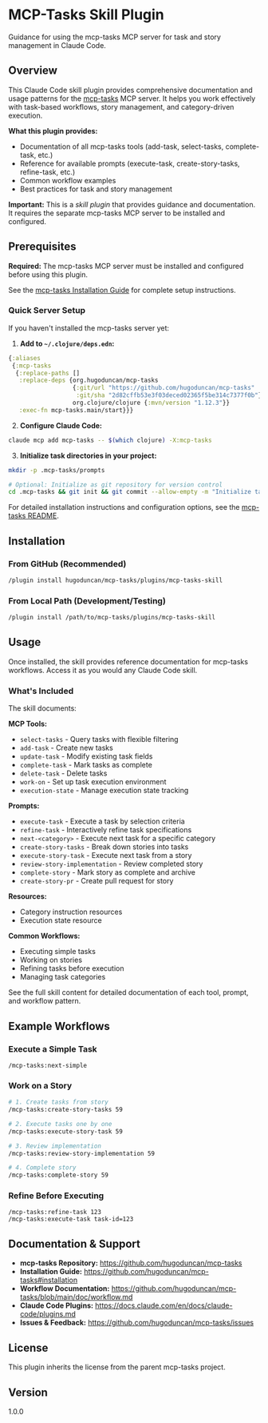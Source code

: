 # MCP-Tasks Skill Plugin

Guidance for using the mcp-tasks MCP server for task and story management in Claude Code.

## Overview

This Claude Code skill plugin provides comprehensive documentation and usage patterns for the [mcp-tasks](https://github.com/hugoduncan/mcp-tasks) MCP server. It helps you work effectively with task-based workflows, story management, and category-driven execution.

**What this plugin provides:**
- Documentation of all mcp-tasks tools (add-task, select-tasks, complete-task, etc.)
- Reference for available prompts (execute-task, create-story-tasks, refine-task, etc.)
- Common workflow examples
- Best practices for task and story management

**Important:** This is a *skill plugin* that provides guidance and documentation. It requires the separate mcp-tasks MCP server to be installed and configured.

## Prerequisites

**Required:** The mcp-tasks MCP server must be installed and configured before using this plugin.

See the [mcp-tasks Installation Guide](https://github.com/hugoduncan/mcp-tasks#installation) for complete setup instructions.

### Quick Server Setup

If you haven't installed the mcp-tasks server yet:

1. **Add to `~/.clojure/deps.edn`:**

```clojure
{:aliases
 {:mcp-tasks
  {:replace-paths []
   :replace-deps {org.hugoduncan/mcp-tasks
                  {:git/url "https://github.com/hugoduncan/mcp-tasks"
                   :git/sha "2d82cffb53e3f03deced02365f5be314c7377f0b"}
                  org.clojure/clojure {:mvn/version "1.12.3"}}
   :exec-fn mcp-tasks.main/start}}}
```

2. **Configure Claude Code:**

```bash
claude mcp add mcp-tasks -- $(which clojure) -X:mcp-tasks
```

3. **Initialize task directories in your project:**

```bash
mkdir -p .mcp-tasks/prompts

# Optional: Initialize as git repository for version control
cd .mcp-tasks && git init && git commit --allow-empty -m "Initialize task tracking" && cd ..
```

For detailed installation instructions and configuration options, see the [mcp-tasks README](https://github.com/hugoduncan/mcp-tasks).

## Installation

### From GitHub (Recommended)

```bash
/plugin install hugoduncan/mcp-tasks/plugins/mcp-tasks-skill
```

### From Local Path (Development/Testing)

```bash
/plugin install /path/to/mcp-tasks/plugins/mcp-tasks-skill
```

## Usage

Once installed, the skill provides reference documentation for mcp-tasks workflows. Access it as you would any Claude Code skill.

### What's Included

The skill documents:

**MCP Tools:**
- `select-tasks` - Query tasks with flexible filtering
- `add-task` - Create new tasks
- `update-task` - Modify existing task fields
- `complete-task` - Mark tasks as complete
- `delete-task` - Delete tasks
- `work-on` - Set up task execution environment
- `execution-state` - Manage execution state tracking

**Prompts:**
- `execute-task` - Execute a task by selection criteria
- `refine-task` - Interactively refine task specifications
- `next-<category>` - Execute next task for a specific category
- `create-story-tasks` - Break down stories into tasks
- `execute-story-task` - Execute next task from a story
- `review-story-implementation` - Review completed story
- `complete-story` - Mark story as complete and archive
- `create-story-pr` - Create pull request for story

**Resources:**
- Category instruction resources
- Execution state resource

**Common Workflows:**
- Executing simple tasks
- Working on stories
- Refining tasks before execution
- Managing task categories

See the full skill content for detailed documentation of each tool, prompt, and workflow pattern.

## Example Workflows

### Execute a Simple Task

```
/mcp-tasks:next-simple
```

### Work on a Story

```bash
# 1. Create tasks from story
/mcp-tasks:create-story-tasks 59

# 2. Execute tasks one by one
/mcp-tasks:execute-story-task 59

# 3. Review implementation
/mcp-tasks:review-story-implementation 59

# 4. Complete story
/mcp-tasks:complete-story 59
```

### Refine Before Executing

```
/mcp-tasks:refine-task 123
/mcp-tasks:execute-task task-id=123
```

## Documentation & Support

- **mcp-tasks Repository:** https://github.com/hugoduncan/mcp-tasks
- **Installation Guide:** https://github.com/hugoduncan/mcp-tasks#installation
- **Workflow Documentation:** https://github.com/hugoduncan/mcp-tasks/blob/main/doc/workflow.md
- **Claude Code Plugins:** https://docs.claude.com/en/docs/claude-code/plugins.md
- **Issues & Feedback:** https://github.com/hugoduncan/mcp-tasks/issues

## License

This plugin inherits the license from the parent mcp-tasks project.

## Version

1.0.0
